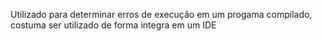 Utilizado para determinar erros de execução em um progama compilado, costuma ser utilizado de forma integra em um IDE